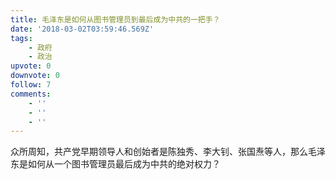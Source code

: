 ```yaml
---
title: 毛泽东是如何从图书管理员到最后成为中共的一把手？
date: '2018-03-02T03:59:46.569Z'
tags:
    - 政府
    - 政治
upvote: 0
downvote: 0
follow: 7
comments:
    - ''
    - ''
    - ''
---
```


众所周知，共产党早期领导人和创始者是陈独秀、李大钊、张国焘等人，那么毛泽东是如何从一个图书管理员最后成为中共的绝对权力？
